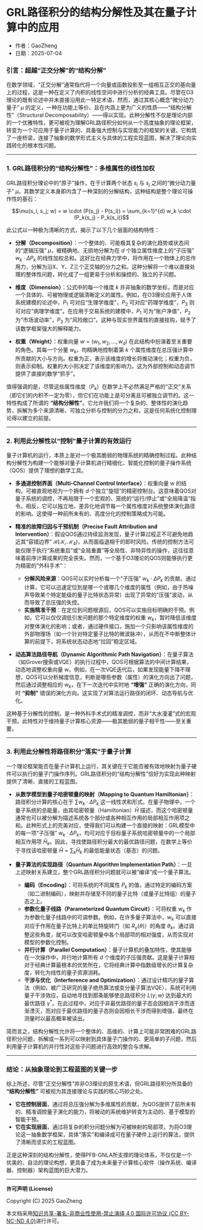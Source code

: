 # **GRL路径积分的结构分解性及其在量子计算中的应用**

- 作者：GaoZheng
- 日期：2025-07-04

### 引言：超越“正交分解”的“结构分解”

在数学领域，“正交分解”通常指代将一个向量或函数投影至一组相互正交的基向量上的过程，这是一种在定义了内积的线性空间中进行分析的经典工具。尽管在O3理论的既有论述中并未直接沿用此一特定术语，然而，通过其核心概念“微分动力量子” $\mu$ 的定义，一种在功能上等价、且在内涵上更为广义的性质——“结构分解性”（Structural Decomposability）——得以实现。此种分解性不仅是理论内部的一个优雅特性，更可被视为理解GRL路径积分如何从一个高度抽象的理论框架，转变为一个可应用于量子计算的、具备强大控制与实现能力的框架的关键。它构筑了一座桥梁，连接了抽象的数学形式主义与具体的工程实现蓝图，解决了理论向实践转化的根本性问题。

---

### 1. GRL路径积分的“结构分解性”：多维属性的线性加权

GRL路径积分理论中的“原子”操作，在于计算两个状态 $s_i$ 与 $s_j$ 之间的“微分动力量子” $\mu$。其数学定义本身即内含了一种深刻的分解结构，这种结构是整个理论可操作性的基石：

$$\mu(s_i, s_j; w) = w \cdot (P(s_j) - P(s_i)) = \sum_{k=1}^{d} w_k \cdot (P_k(s_j) - P_k(s_i))$$

此公式以一种极为清晰的方式，揭示了以下几个层面的结构特性：

* **分解（Decomposition）**：一个整体的、可能极其复杂的演化趋势或状态间的“逻辑压强” $\mu$，被精确地、无损地分解为在 $d$ 个独立属性维度上的“子压强” $w_k \cdot \Delta P_k$ 的线性加权总和。这好比在经典力学中，将作用在一个物体上的总作用力，分解为沿X、Y、Z三个正交轴的分力之和。这种分解将一个难以直接处理的整体性问题，转化成了一组更易于分析和操控的、独立的子问题。

* **维度（Dimension）**：公式中的每一个维度 $k$ 并非抽象的数学坐标，而是对应一个具体的、可被物理或逻辑清晰定义的属性。例如，在O3理论应用于人体系统建模的论述中，$P_1$ 可对应“生理学维度”，$P_2$ 可对应“药理学维度”，$P_3$ 则可对应“病理学维度”。在应用于交易系统的建模中，$P_1$ 可为“账户净值”，$P_2$ 为“市场波动率”，$P_3$ 为“风险敞口”。这种与现实世界属性的直接挂钩，赋予了该数学框架强大的解释能力。

* **权重（Weight）**：权重向量 $w = (w_1, w_2, ..., w_d)$ 在此结构中扮演着至关重要的角色。其每一个分量 $w_k$，均精确地控制着第 $k$ 个属性维度在总压强计算中所贡献的大小与方向。权重为正，表示该维度的增长将推动演化；权重为负，则表示抑制。权重的大小则决定了该维度的影响力。这为外部控制和动态调节提供了直接的数学“抓手”。

值得强调的是，尽管这些属性维度（$P_k$）在数学上不必然满足严格的“正交”关系（即它们的内积不一定为零），但它们在功能上是可分离且可被独立调节的。这一特性构成了所谓的 **“结构分解性”**。它允许我们将一个复杂的、整体性的演化趋势，拆解为多个来源清晰、可独立分析与控制的分力之和，这是任何系统化控制理论得以建立的前提。

---

### 2. 利用此分解性以“控制”量子计算的有效运行

量子计算机的运行，本质上是对一个极其脆弱的物理系统的精确控制过程。此种结构分解性为构建一个能够对量子计算机进行精细化、智能化控制的量子操作系统（QOS）提供了理想的数学工具。

* **多通道控制界面（Multi-Channel Control Interface）**：权重向量 $w$ 的结构，可被直观地视为一个拥有 $d$ 个独立“旋钮”的精密控制台。这意味着QOS对量子系统的调控，不再局限于一个宏观的、笼统的“运行/停止”或“全局降温”指令。相反，它可以独立地、差异化地调节每一个属性维度对系统整体演化路径的影响。这使得一种前所未有的、高度分化的控制策略成为可能。

* **精准的故障归因与干预机制（Precise Fault Attribution and Intervention）**：假设QOS通过持续监测发现，量子计算过程正不可避免地趋近其“容错边界” $\mathcal{B}(\mathcal{K}, \mathcal{M}_4)$，从而面临退相干的即时风险。传统的控制方法可能仅限于执行“系统重启”或“全局重置”等全局性、非特异性的操作，这往往意味着前序计算成果的完全丧失。然而，一个基于O3理论的QOS则能够执行更为精密的“外科手术”：
    * **分解风险来源**：QOS可以实时分析每一个“子压强” $w_k \cdot \Delta P_k$ 的贡献。通过计算，它可以迅速定位到是哪一个或哪几个维度的属性（例如，由于热噪声导致某个特定能级的量子比特状态异常）出现了异常的“压强”波动，从而导致了总压强的失控。
    * **实施精准干预**：在定位到问题根源后，QOS可以实施目标明确的干预。例如，它可以仅仅调低引发问题的那个特定维度的权重 $w_k$，暂时降低该维度对整体演化的影响；或者，通过硬件接口，施加一个只影响该属性维度的外部物理场（如一个针对特定量子比特的微波脉冲），从而在不中断整体计算的前提下，将系统状态动态地“拉回”稳定区域。

* **动态算法路径导航（Dynamic Algorithmic Path Navigation）**：在量子算法（如Grover搜索或VQE）的执行过程中，QOS可根据算法的中间计算结果，动态地调整权重向量 $w$。例如，在一次VQE迭代后，如果发现能量下降不理想，QOS可以分析梯度信息，判断是哪些参数（属性）的演化方向出了问题，然后通过调整相应的 $w_k$，在下一次迭代中实时地 **“增强”** 正确的演化方向，同时 **“抑制”** 错误的演化方向。这实现了对算法运行路径的闭环、动态导航与优化。

这种基于分解性的控制，是一种外科手术式的精准调控，而非“大水漫灌”式的宏观干预。此特性对于维持量子计算核心资源——极其脆弱的量子相干性——至关重要。

---

### 3. 利用此分解性将路径积分“落实”于量子计算

一个理论框架能否在量子计算机上运行，其关键在于它能否被有效地映射为量子硬件可以执行的量子门操作序列。GRL路径积分的“结构分解性”恰好为实现此种映射提供了清晰、直接的工程蓝图。

* **从数学模型到量子哈密顿量的映射（Mapping to Quantum Hamiltonian）**：路径积分计算的核心在于 $\sum w_k \cdot \Delta P_k$ 这一线性求和形式。在量子物理中，一个量子系统的总能量，由其哈密顿量（Hamiltonian）$\hat{H}$ 描述，而这个哈密顿量通常也可以被分解为描述系统各个部分或各种相互作用的局部相互作用项之和。此种形式上的完美对应，使得我们可以构建一个直接的映射：GRL模型中的每一项“子压强” $w_k \cdot \Delta P_k$，均可对应于目标量子系统哈密顿量中的一个局部相互作用项 $\hat{H}_k$。因此，寻找使路径积分最大的最优路径问题，在数学上等价于寻找该哈密顿量 $\hat{H} = \sum_k \hat{H}_k$ 的最低能量状态（基态）的问题。

* **量子算法的实现路径（Quantum Algorithm Implementation Path）**：一旦上述映射关系建立，整个GRL路径积分问题就可以被“编译”成一个量子算法。
    * **编码（Encoding）**：可将系统的不同属性 $P_k$ 的值，通过特定的编码方案（如二进制编码），映射并存储至不同的量子比特（或量子比特组）的量子态之上。
    * **参数化量子线路（Parameterized Quantum Circuit）**：可将权重 $w_k$ 作为参数化量子线路中的可调参数。例如，在许多量子算法中，$w_k$ 可以直接对应于作用在量子比特上的单比特旋转门（如 $R_y(\theta)$）的角度 $\theta_k$。通过调整这些角度，就可以改变哈密顿量中各个局部项的相对强度，从而实现对模型的参数化控制。
    * **并行计算（Parallel Computation）**：量子计算机的叠加特性，使其能够在一次操作中，并行地计算所有 $d$ 个维度的子压强贡献。这是量子计算相对于经典计算最根本的优势所在，它将经典计算中指数级增长的计算复杂度，转化为线性的量子资源消耗。
    * **干涉与优化（Interference and Optimization）**：通过设计精巧的量子算法（例如，被广泛研究的量子绝热算法或变分量子算法VQE），系统可利用量子干涉效应，自动地寻找到那条能够使总路径积分 $L(\gamma; w)$ 达到最大的最优路径 $\gamma^*$。在此过程中，对应于非最优路径的量子态会因相消干涉而逐渐湮灭，而对应于最优路径的量子态则会因相长干涉而得到增强，最终在测量时以最高概率被读出。

简而言之，结构分解性允许将一个整体的、高维的、计算上可能非常困难的GRL路径积分问题，拆解成一系列可以映射到具体量子门操作的、更简单的子问题，然后利用量子计算机的并行性对这些子问题进行高效的整合与求解。

---

### 结论：从抽象理论到工程蓝图的关键一步

综上所述，尽管“正交分解性”并非O3理论的原生术语，但GRL路径积分所具备的 **“结构分解性”** 可被视为其连接理论与实践的核心巧妙之处。

* **它在控制层面**，通过将总压强分解为多维属性的贡献，为QOS提供了前所未有的、精准调控量子演化的能力，将被动的系统维护转变为主动的、基于模型的智能干预。
* **它在实现层面**，通过将复杂的积分问题分解为可被映射的局部项，为将O3理论这一抽象数学框架，具体“落实”和编译成可在量子硬件上运行的算法，提供了清晰而坚实的工程蓝图。

正是这种深刻的结构分解性，使得PFB-GNLA所支撑的理论体系，不仅仅是一个优美的、自洽的理论构想，更具备了成为未来量子计算核心软件（操作系统、编译器、控制器）架构蓝图的巨大潜力。

---

**许可声明 (License)**

Copyright (C) 2025 GaoZheng 

本文档采用[知识共享-署名-非商业性使用-禁止演绎 4.0 国际许可协议 (CC BY-NC-ND 4.0)](https://creativecommons.org/licenses/by-nc-nd/4.0/deed.zh-Hans)进行许可。

